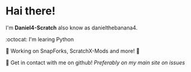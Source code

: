 # Hai there!
I'm **Daniel4-Scratch** also know as danielthebanana4.

:octocat: I'm learing Python

:banana: Working on SnapForks, ScratchX-Mods and more! :rat:

:email: Get in contact with me on github! *Preferably on my main site on issues*
